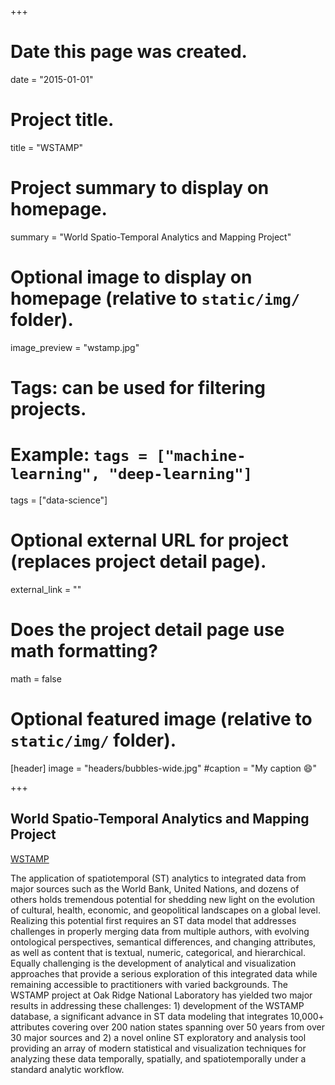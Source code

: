 +++
# Date this page was created.
date = "2015-01-01"

# Project title.
title = "WSTAMP"

# Project summary to display on homepage.
summary = "World Spatio-Temporal Analytics and Mapping Project"

# Optional image to display on homepage (relative to `static/img/` folder).
image_preview = "wstamp.jpg"

# Tags: can be used for filtering projects.
# Example: `tags = ["machine-learning", "deep-learning"]`
tags = ["data-science"]

# Optional external URL for project (replaces project detail page).
external_link = ""

# Does the project detail page use math formatting?
math = false

# Optional featured image (relative to `static/img/` folder).
[header]
image = "headers/bubbles-wide.jpg"
#caption = "My caption :smile:"

+++

## World Spatio-Temporal Analytics and Mapping Project

[WSTAMP](https://wstamp.ornl.gov)

The application of spatiotemporal (ST) analytics to integrated data from major sources such as the World Bank, United Nations, and dozens of others holds tremendous potential for shedding new light on the evolution of cultural, health, economic, and geopolitical landscapes on a global level. Realizing this potential first requires an ST data model that addresses challenges in properly merging data from multiple authors, with evolving ontological perspectives, semantical differences, and changing attributes, as well as content that is textual, numeric, categorical, and hierarchical. Equally challenging is the development of analytical and visualization approaches that provide a serious exploration of this integrated data while remaining accessible to practitioners with varied backgrounds. The WSTAMP project at Oak Ridge National Laboratory has yielded two major results in addressing these challenges: 1) development of the WSTAMP database, a significant advance in ST data modeling that integrates 10,000+ attributes covering over 200 nation states spanning over 50 years from over 30 major sources and 2) a novel online ST exploratory and analysis tool providing an array of modern statistical and visualization techniques for analyzing these data temporally, spatially, and spatiotemporally under a standard analytic workflow.